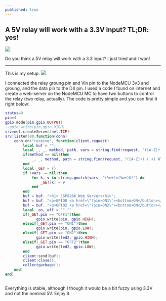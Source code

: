 ```yaml
---
published: true
---
```

## A 5V relay will work with a 3.3V input? TL;DR: yes!

![]({{site.baseurl}}/images/relay.gif)

Do you think a 5V relay will work with a 3.3 input? I just tried and I won!


---

This is my setup:
![]({{site.baseurl}}/images/relayfr.png)

I connected the relay groung pin and Vin pin to the NodeMCU 3v3 and groung, and the data pin to the D4 pin.
I used a code I found on internet and create a web-server on the NodeMCU MC to have two buttons to control the relay (two relay, actually).
The code is pretty simple and you can find it right below:


```Lua
status=0
pin=4
gpio.mode(pin,gpio.OUTPUT)
--gpio.write(pin,gpio.HIGH)
srv=net.createServer(net.TCP)
srv:listen(80,function(conn)
    conn:on("receive", function(client,request)
        local buf = "";
        local _, _, method, path, vars = string.find(request, "([A-Z]+) (.+)?(.+) HTTP");
        if(method == nil)then
            _, _, method, path = string.find(request, "([A-Z]+) (.+) HTTP");
        end
        local _GET = {}
        if (vars ~= nil)then
            for k, v in string.gmatch(vars, "(%w+)=(%w+)&*") do
                _GET[k] = v
            end
        end
        buf = buf.."<h1> ESP8266 Web Server</h1>";
        buf = buf.."<p>GPIO0 <a href=\"?pin=ON1\"><button>ON</button></a>&nbsp;<a href=\"?pin=OFF1\"><button>OFF</button></a></p>";
        buf = buf.."<p>GPIO2 <a href=\"?pin=ON2\"><button>ON</button></a>&nbsp;<a href=\"?pin=OFF2\"><button>OFF</button></a></p>";
        local _on,_off = "",""
        if(_GET.pin == "OFF1")then
              gpio.write(pin, gpio.HIGH);
        elseif(_GET.pin == "ON1")then
              gpio.write(pin, gpio.LOW);
        elseif(_GET.pin == "ON2")then
              gpio.write(led2, gpio.HIGH);
        elseif(_GET.pin == "OFF2")then
              gpio.write(led2, gpio.LOW);
        end
        client:send(buf);
        client:close();
        collectgarbage();
    end)
end)



```


Everything is stable, although I though it would be a bit fuzzy using 3.3V and not the nominal 5V.
Enjoy it.

